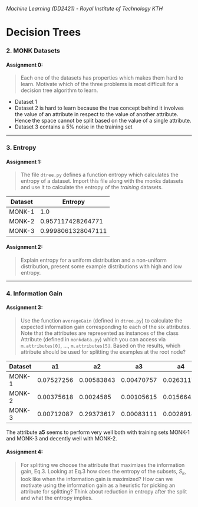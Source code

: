 *Machine Learning (DD2421) - Royal Institute of Technology KTH*
# Decision Trees


### 2. MONK Datasets
#### Assignment 0:
> Each one of the datasets has properties which makes them hard to learn. Motivate which of the three problems is most difficult for a decision tree algorithm to learn.

* Dataset 1
* Dataset 2 is hard to learn because the true concept behind it involves the value of an attribute in respect to the value of another attribute. Hence the space cannot be split based on the value of a single attribute.
* Dataset 3 contains a 5% noise in the training set

---

### 3. Entropy
#### Assignment 1:
> The file `dtree.py` defines a function entropy which calculates the entropy of a dataset. Import this file along with the monks datasets and use it to calculate the entropy of the _training_ datasets.

| Dataset | Entropy            |
|---------|--------------------|
| MONK-1  | 1.0                |
| MONK-2  | 0.957117428264771  |
| MONK-3  | 0.9998061328047111 |

#### Assignment 2: 
> Explain entropy for a uniform distribution and a non-uniform distribution, present some example distributions with high and low entropy.

---

### 4. Information Gain
#### Assignment 3:
> Use the function `averageGain` (defined in `dtree.py`) to calculate the expected information gain corresponding to each of the six attributes. Note that the attributes are represented as instances of the class Attribute (defined in `monkdata.py`) which you can access via `m.attributes[0]`, ..., `m.attributes[5]`. Based on the results, which attribute should be used for splitting the examples at the root node?

| Dataset |     a1     |     a2     |     a3     |     a4     |     a5     |     a6     |
|---------|------------|------------|------------|------------|------------|------------|
|  MONK-1 | 0.07527256 | 0.00583843 | 0.00470757 | 0.0263117  | 0.28703075 | 0.00075786 |
|  MONK-2 | 0.00375618 | 0.0024585  | 0.00105615 | 0.01566425 | 0.01727718 | 0.00624762 |
|  MONK-3 | 0.00712087 | 0.29373617 | 0.00083111 | 0.00289182 | 0.25591172 | 0.00707703 |

The attribute **a5** seems to perform very well both with training sets MONK-1 and MONK-3 and decently well with MONK-2.

#### Assignment 4:
> For splitting we choose the attribute that maximizes the information gain, Eq.3. Looking at Eq.3 how does the entropy of
the subsets, *S<sub>k</sub>*, look like when the information gain is maximized? How can we motivate using the information gain as a heuristic for picking an attribute for splitting? Think about reduction in entropy after the split and what the entropy implies.
